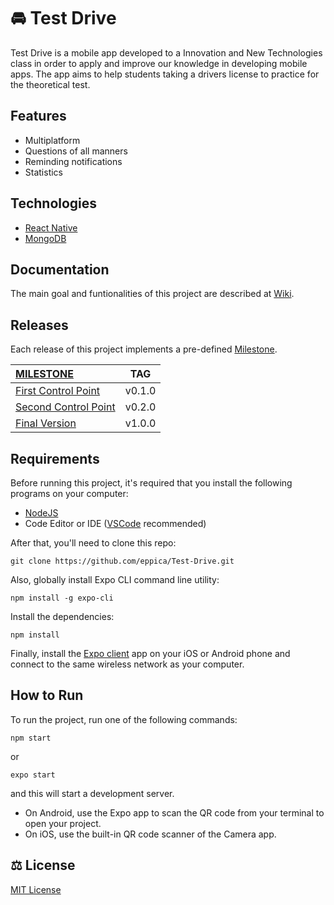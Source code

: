 # :oncoming_automobile: Test Drive

Test Drive is a mobile app developed to a Innovation and New Technologies class in order to apply and improve our knowledge in developing mobile apps. The app aims to help students taking a drivers license to practice for the theoretical test.

## Features
- Multiplatform
- Questions of all manners
- Reminding notifications
- Statistics

## Technologies
- [React Native](https://reactnative.dev)
- [MongoDB](https://www.mongodb.com/1)

## Documentation
The main goal and funtionalities of this project are described at [Wiki](https://github.com/eppica/Test-Drive/wiki).

## Releases

Each release of this project implements a pre-defined [Milestone](https://github.com/eppica/Test-Drive/milestones).


| [MILESTONE](https://github.com/eppica/Test-Drive/milestones)             |      TAG     |
| :------------                                                            | :---------:  |
| [First Control Point](https://github.com/eppica/Test-Drive/milestone/1)  |     v0.1.0   |
| [Second Control Point](https://github.com/eppica/Test-Drive/milestone/2) |     v0.2.0   |
| [Final Version](https://github.com/eppica/Test-Drive/milestone/3)        |     v1.0.0   |

## Requirements

Before running this project, it's required that you install the following programs on your computer:
- [NodeJS](https://nodejs.org/en/)
- Code Editor or IDE ([VSCode](https://code.visualstudio.com) recommended)

After that, you'll need to clone this repo:
```
git clone https://github.com/eppica/Test-Drive.git
```

Also, globally install Expo CLI command line utility:
```
npm install -g expo-cli
```
  
Install the dependencies:
```
npm install
```

Finally, install the [Expo client](https://expo.io) app on your iOS or Android phone and connect to the same wireless network as your computer.

## How to Run
To run the project, run one of the following commands:
```
npm start
```
or
```
expo start
```
and this will start a development server.  

- On Android, use the Expo app to scan the QR code from your terminal to open your project. 
- On iOS, use the built-in QR code scanner of the Camera app.

## :balance_scale: License
[MIT License](https://github.com/eppica/Test-Drive/blob/main/LICENSE)
